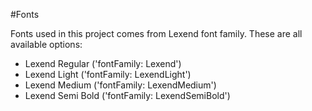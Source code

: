 #Fonts

Fonts used in this project comes from Lexend font family. These are all available options:

- Lexend Regular ('fontFamily: Lexend')
- Lexend Light ('fontFamily: LexendLight')
- Lexend Medium ('fontFamily: LexendMedium')
- Lexend Semi Bold ('fontFamily: LexendSemiBold')